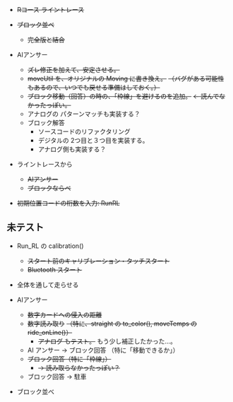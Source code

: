 - ~~Rコース ライントレース~~
- ~~ブロック並べ~~
    - ~~完全版と結合~~
- AIアンサー
    - ~~ズレ修正を加えて、安定させる。~~
    - ~~moveUtil を、オリジナルの Moving に書き換え。~~
        ~~（バグがある可能性もあるので、いつでも戻せる準備はしておく。）~~
    - ~~ブロック移動（回答）の時の、「枠線」を避けるのを追加。~~
        ~~← 読んでなかったっぽい。~~
    - アナログの パターンマッチも実装する？
    - ブロック解答
        - ソースコードのリファクタリング
        - デジタルの 2つ目と３つ目を実装する。
        - アナログ側も実装する？
- ライントレースから
    - ~~AIアンサー~~
    - ~~ブロックならべ~~

- ~~初期位置コードの桁数を入力: RunRL~~


## 未テスト
- Run_RL の calibration()
    - ~~スタート前のキャリブレーション・タッチスタート~~
    - ~~Bluetooth スタート~~
- 全体を通して走らせる
- AIアンサー
    - ~~数字カードへの侵入の距離~~
    - ~~数字読み取り~~
        ~~（特に、straight の to_color(), moveTemps の ride_onLine()）~~
        - ~~アナログ もテスト。~~ もう少し補正したかった...。
    - AI アンサー → ブロック回答 （特に「移動できるか」）
    - ~~ブロック回答（特に「枠線」）~~
        - ~~→ 読み取らなかったっぽい？~~
    - ブロック回答 → 駐車

- ブロック並べ



